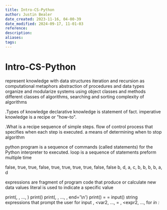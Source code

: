 ```yaml
---
title: Intro-CS-Python
author: Justin Bealer
date_created: 2023-11-16, 04-00-39
date_modified: 2024-09-17, 11-01-03
reference: 
description: 
aliases: 
tags: 
---
```

# Intro-CS-Python
represent knowledge with data structures
iteration and recursion as computational metaphors
abstraction of procedures and data types
organize and modularize systems using object classes and methods
different classes of algorithms, searching and sorting
complexity of algorithms

.Types of knowledge
declarative knowledge is statement of fact.
imperative knowledge is a recipe or "how-to".

.What is a recipe
sequence of simple steps.
flow of control process that specifies when each step is executed.
a means of determining when to stop
algorithm

python program is a sequence of commands (called statements) for the Python
interpreter to executed.
loop is a sequence of statements preform multiple time

false, true, true, false, true, true, true, true, false, false
b, d, a, c, b, b, b, b, a, d

expressions are fragment of program code that produce or calculate new data values
literal is used to indicate a specific value

print(<expr>, <expr>, ..., <expr>) print()
print(<expr>, <expr>, ..., <expr>, end='\n') print()
<variable> = <expr>
<variable> = input(<prompt>)
  <prompt> string expressions that prompt the user for input
<var1>, <var2, ..., <varN> = <expr1>, <expr2, ..., <exprN>
for <var> in <sequence>: <body>
